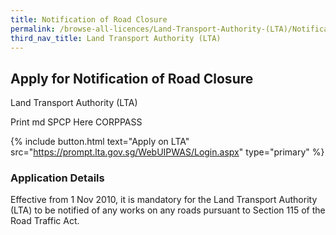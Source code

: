 ```yaml
---
title: Notification of Road Closure
permalink: /browse-all-licences/Land-Transport-Authority-(LTA)/Notification-of-Road-Closure
third_nav_title: Land Transport Authority (LTA)
---
```


## Apply for Notification of Road Closure

Land Transport Authority (LTA)

Print md SPCP Here CORPPASS

{% include button.html text="Apply on LTA" src="https://prompt.lta.gov.sg/WebUIPWAS/Login.aspx" type="primary" %}

### Application Details

<p>Effective from 1 Nov 2010, it is mandatory for the Land Transport Authority (LTA) to be notified of any works on any roads pursuant to Section 115 of the Road Traffic Act.</p>

